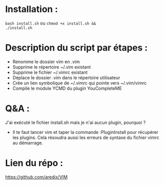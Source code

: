 # Installation : 

<code>bash install.sh</code> 
ou 
<code>chmod +x install.sh && ./install.sh</code>

# Description du script par étapes :

  - Renomme le dossier vim en .vim
  - Supprime le répertoire ~/.vim existant
  - Supprime le fichier ~/.vimrc existant
  - Déplace le dossier .vim dans le répertoire utilisateur
  - Crée un lien symbolique de ~/.vimrc qui pointe vers ~/.vim/vimrc
  - Compile le module YCMD du plugin YouCompleteME
  
# Q&A :

J'ai exécuté le fichier install.sh mais je n'ai aucun plugin, pourquoi ?
  - Il te faut lancer vim et taper la commande :PluginInstall pour récupérer les plugins. Cela résoudra aussi les erreurs de syntaxe du fichier vimrc au démarrage.
  

# Lien du répo : 

https://github.com/aredix/VIM


  
